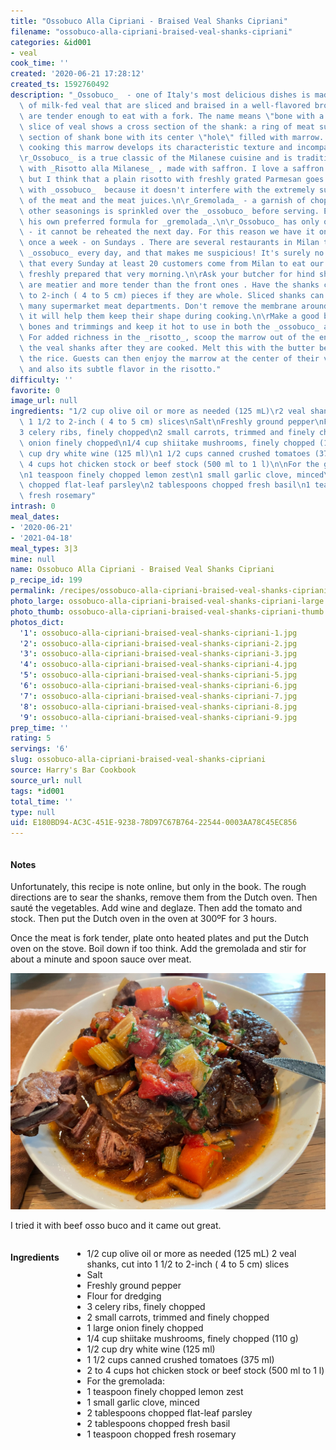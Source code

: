 ```yaml
---
title: "Ossobuco Alla Cipriani - Braised Veal Shanks Cipriani"
filename: "ossobuco-alla-cipriani-braised-veal-shanks-cipriani"
categories: &id001
- veal
cook_time: ''
created: '2020-06-21 17:28:12'
created_ts: 1592760492
description: "_Ossobuco_  - one of Italy's most delicious dishes is made with shanks\
  \ of milk-fed veal that are sliced and braised in a well-flavored broth until they\
  \ are tender enough to eat with a fork. The name means \"bone with a hole.\" Each\
  \ slice of veal shows a cross section of the shank: a ring of meat surrounds a round\
  \ section of shank bone with its center \"hole\" filled with marrow. After long\
  \ cooking this marrow develops its characteristic texture and incomparable flavor.\n\
  \r_Ossobuco_ is a true classic of the Milanese cuisine and is traditionally served\
  \ with _Risotto alla Milanese_ , made with saffron. I love a saffron _risotto_,\
  \ but I think that a plain risotto with freshly grated Parmesan goes even better\
  \ with _ossobuco_  because it doesn't interfere with the extremely subtle flavor\
  \ of the meat and the meat juices.\n\r_Gremolada_ - a garnish of chopped herbs and\
  \ other seasonings is sprinkled over the _ossobuco_ before serving. Each chef has\
  \ his own preferred formula for _gremolada_.\n\r_Ossobuco_ has only one drawback\
  \ - it cannot be reheated the next day. For this reason we have it on the menu only\
  \ once a week - on Sundays . There are several restaurants in Milan that do serve\
  \ _ossobuco_ every day, and that makes me suspicious! It's surely no coincidence\
  \ that every Sunday at least 20 customers come from Milan to eat our _ossobuco_,\
  \ freshly prepared that very morning.\n\rAsk your butcher for hind shanks, which\
  \ are meatier and more tender than the front ones . Have the shanks cut into 1 \xBD\
  \ to 2-inch ( 4 to 5 cm) pieces if they are whole. Sliced shanks can be found in\
  \ many supermarket meat departments. Don't remove the membrane around the shanks,\
  \ it will help them keep their shape during cooking.\n\rMake a good broth with meat\
  \ bones and trimmings and keep it hot to use in both the _ossobuco_ and the _risotto_.\
  \ For added richness in the _risotto_, scoop the marrow out of the end pieces of\
  \ the veal shanks after they are cooked. Melt this with the butter before adding\
  \ the rice. Guests can then enjoy the marrow at the center of their veal shanks\
  \ and also its subtle flavor in the risotto."
difficulty: ''
favorite: 0
image_url: null
ingredients: "1/2 cup olive oil or more as needed (125 mL)\r2 veal shanks, cut into\
  \ 1 1/2 to 2-inch ( 4 to 5 cm) slices\nSalt\nFreshly ground pepper\nFlour for dredging\n\
  3 celery ribs, finely chopped\n2 small carrots, trimmed and finely chopped\n1 large\
  \ onion finely chopped\n1/4 cup shiitake mushrooms, finely chopped (110 g)\n1/2\
  \ cup dry white wine (125 ml)\n1 1/2 cups canned crushed tomatoes (375 ml)\n2 to\
  \ 4 cups hot chicken stock or beef stock (500 ml to 1 l)\n\nFor the gremolada:\n\
  \n1 teaspoon finely chopped lemon zest\n1 small garlic clove, minced\n2 tablespoons\
  \ chopped flat-leaf parsley\n2 tablespoons chopped fresh basil\n1 teaspoon chopped\
  \ fresh rosemary"
intrash: 0
meal_dates:
- '2020-06-21'
- '2021-04-18'
meal_types: 3|3
mine: null
name: Ossobuco Alla Cipriani - Braised Veal Shanks Cipriani
p_recipe_id: 199
permalink: /recipes/ossobuco-alla-cipriani-braised-veal-shanks-cipriani
photo_large: ossobuco-alla-cipriani-braised-veal-shanks-cipriani-large.jpg
photo_thumb: ossobuco-alla-cipriani-braised-veal-shanks-cipriani-thumb.jpg
photos_dict:
  '1': ossobuco-alla-cipriani-braised-veal-shanks-cipriani-1.jpg
  '2': ossobuco-alla-cipriani-braised-veal-shanks-cipriani-2.jpg
  '3': ossobuco-alla-cipriani-braised-veal-shanks-cipriani-3.jpg
  '4': ossobuco-alla-cipriani-braised-veal-shanks-cipriani-4.jpg
  '5': ossobuco-alla-cipriani-braised-veal-shanks-cipriani-5.jpg
  '6': ossobuco-alla-cipriani-braised-veal-shanks-cipriani-6.jpg
  '7': ossobuco-alla-cipriani-braised-veal-shanks-cipriani-7.jpg
  '8': ossobuco-alla-cipriani-braised-veal-shanks-cipriani-8.jpg
  '9': ossobuco-alla-cipriani-braised-veal-shanks-cipriani-9.jpg
prep_time: ''
rating: 5
servings: '6'
slug: ossobuco-alla-cipriani-braised-veal-shanks-cipriani
source: Harry's Bar Cookbook
source_url: null
tags: *id001
total_time: ''
type: null
uid: E180BD94-AC3C-451E-9238-78D97C67B764-22544-0003AA78C45EC856
---
```

<div class="large-8 medium-7 columns" id="writeup">		<div id="notes"><h4>Notes</h4>
<div class="box box-notes"><p>Unfortunately, this recipe is note online, but only in the book. The rough directions are to sear the shanks, remove them from the Dutch oven. Then sauté the vegetables. Add wine and deglaze. Then add the tomato and stock. Then put the Dutch oven in the oven at 300ºF for 3 hours.</p>
<p>Once the meat is fork tender, plate onto heated plates and put the Dutch oven on the stove. Boil down if too think. Add the gremolada and stir for about a minute and spoon sauce over meat.</p>
<p><img src="/images/recipes/ossobuco-alla-cipriani-braised-veal-shanks-cipriani-3.jpg" alt="beef oso buco" /></p>
<p>I tried it with beef osso buco and it came out great.</p>
</div></div>	</div><!-- #writeup -->
</div><!-- #row-one -->
<div class="row" id="row-two">	<div class="medium-4 small-5 columns" id="ingredients"><h4>Ingredients</h4><div class="box box-ingredients content"><ul>
<li>1/2 cup olive oil or more as needed (125 mL)
2 veal shanks, cut into 1 1/2 to 2-inch ( 4 to 5 cm) slices</li>
<li>Salt</li>
<li>Freshly ground pepper</li>
<li>Flour for dredging</li>
<li>3 celery ribs, finely chopped</li>
<li>2 small carrots, trimmed and finely chopped</li>
<li>1 large onion finely chopped</li>
<li>1/4 cup shiitake mushrooms, finely chopped (110 g)</li>
<li>1/2 cup dry white wine (125 ml)</li>
<li>1 1/2 cups canned crushed tomatoes (375 ml)</li>
<li>2 to 4 cups hot chicken stock or beef stock (500 ml to 1 l)</li>
<li>For the gremolada:</li>
<li>1 teaspoon finely chopped lemon zest</li>
<li>1 small garlic clove, minced</li>
<li>2 tablespoons chopped flat-leaf parsley</li>
<li>2 tablespoons chopped fresh basil</li>
<li>1 teaspoon chopped fresh rosemary</li>
</ul>
</div>	</div>	<div class="medium-6 small-7 columns" id="directions">	</div>